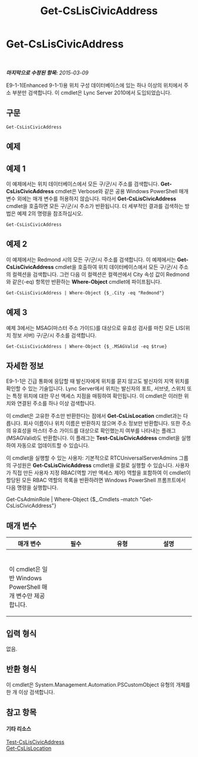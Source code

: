 ﻿---
title: Get-CsLisCivicAddress
TOCTitle: Get-CsLisCivicAddress
ms:assetid: 6538b811-6b74-4c57-95f7-e1496df62e7f
ms:mtpsurl: https://technet.microsoft.com/ko-kr/library/Gg398459(v=OCS.15)
ms:contentKeyID: 49303857
ms.date: 08/24/2015
mtps_version: v=OCS.15
ms.translationtype: HT
---

# Get-CsLisCivicAddress

 

_**마지막으로 수정된 항목:** 2015-03-09_

E9-1-1(Enhanced 9-1-1)용 위치 구성 데이터베이스에 있는 하나 이상의 위치에서 주소 부분만 검색합니다. 이 cmdlet은 Lync Server 2010에서 도입되었습니다.

## 구문

    Get-CsLisCivicAddress

## 예제

## 예제 1

이 예제에서는 위치 데이터베이스에서 모든 구/군/시 주소를 검색합니다. **Get-CsLisCivicAddress** cmdlet은 Verbose와 같은 공용 Windows PowerShell 매개 변수 외에는 매개 변수를 허용하지 않습니다. 따라서 **Get-CsLisCivicAddress** cmdlet을 호출하면 모든 구/군/시 주소가 반환됩니다. 더 세부적인 결과를 검색하는 방법은 예제 2의 명령을 참조하십시오.

    Get-CsLisCivicAddress

## 예제 2

이 예제에서는 Redmond 시의 모든 구/군/시 주소를 검색합니다. 이 예제에서는 **Get-CsLisCivicAddress** cmdlet을 호출하여 위치 데이터베이스에서 모든 구/군/시 주소의 컬렉션을 검색합니다. 그런 다음 이 컬렉션은 컬렉션에서 City 속성 값이 Redmond와 같은(-eq) 항목만 반환하는 **Where-Object** cmdlet에 파이프됩니다.

    Get-CsLisCivicAddress | Where-Object {$_.City -eq "Redmond"}

## 예제 3

예제 3에서는 MSAG(마스터 주소 가이드)를 대상으로 유효성 검사를 마친 모든 LIS(위치 정보 서버) 구/군/시 주소를 검색합니다.

    Get-CsLisCivicAddress | Where-Object {$_.MSAGValid -eq $true}

## 자세한 정보

E9-1-1은 긴급 통화에 응답할 때 발신자에게 위치를 묻지 않고도 발신자의 지역 위치를 확인할 수 있는 기술입니다. Lync Server에서 위치는 발신자의 포트, 서브넷, 스위치 또는 특정 위치에 대한 무선 액세스 지점을 매핑하여 확인됩니다. 이 cmdlet은 이러한 위치와 연결된 주소를 하나 이상 검색합니다.

이 cmdlet은 고유한 주소만 반환한다는 점에서 **Get-CsLisLocation** cmdlet과는 다릅니다. 회사 이름이나 위치 이름은 반환하지 않으며 주소 정보만 반환합니다. 또한 주소의 유효성을 마스터 주소 가이드를 대상으로 확인했는지 여부를 나타내는 플래그(MSAGValid)도 반환합니다. 이 플래그는 **Test-CsLisCivicAddress** cmdlet을 실행하여 자동으로 업데이트할 수 있습니다.

이 cmdlet을 실행할 수 있는 사용자: 기본적으로 RTCUniversalServerAdmins 그룹의 구성원은 **Get-CsLisCivicAddress** cmdlet을 로컬로 실행할 수 있습니다. 사용자가 직접 만든 사용자 지정 RBAC(역할 기반 액세스 제어) 역할을 포함하여 이 cmdlet이 할당된 모든 RBAC 역할의 목록을 반환하려면 Windows PowerShell 프롬프트에서 다음 명령을 실행합니다.

Get-CsAdminRole | Where-Object {$\_.Cmdlets –match "Get-CsLisCivicAddress"}

## 매개 변수


<table>
<colgroup>
<col style="width: 25%" />
<col style="width: 25%" />
<col style="width: 25%" />
<col style="width: 25%" />
</colgroup>
<thead>
<tr class="header">
<th>매개 변수</th>
<th>필수</th>
<th>유형</th>
<th>설명</th>
</tr>
</thead>
<tbody>
<tr class="odd">
<td><p></p></td>
<td><p></p></td>
<td><p></p></td>
<td><p></p></td>
</tr>
<tr class="even">
<td><p>이 cmdlet은 일반 Windows PowerShell 매개 변수만 제공합니다.</p></td>
<td><p></p></td>
<td><p></p></td>
<td> </td>
</tr>
</tbody>
</table>


## 입력 형식

없음.

## 반환 형식

이 cmdlet은 System.Management.Automation.PSCustomObject 유형의 개체를 한 개 이상 검색합니다.

## 참고 항목

#### 기타 리소스

[Test-CsLisCivicAddress](test-csliscivicaddress.md)  
[Get-CsLisLocation](get-cslislocation.md)

